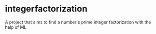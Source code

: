 # integerfactorization
A project that aims to find a number's prime integer factorization with the help of ML
